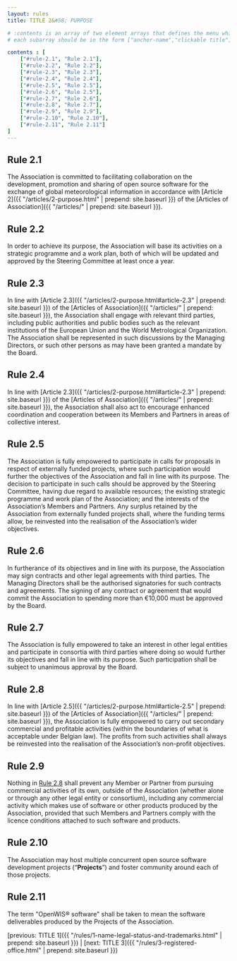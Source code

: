 ```yaml
---
layout: rules
title: TITLE 2&#58; PURPOSE

# :contents is an array of two element arrays that defines the menu which appears in the masthead
# each subarray should be in the form ["anchor-name","clickable title"]

contents : [
    ["#rule-2.1", "Rule 2.1"],
    ["#rule-2.2", "Rule 2.2"],
    ["#rule-2.3", "Rule 2.3"],
    ["#rule-2.4", "Rule 2.4"],
    ["#rule-2.5", "Rule 2.5"],
    ["#rule-2.6", "Rule 2.5"],
    ["#rule-2.7", "Rule 2.6"],
    ["#rule-2.8", "Rule 2.7"],
    ["#rule-2.9", "Rule 2.9"],
    ["#rule-2.10", "Rule 2.10"],
    ["#rule-2.11", "Rule 2.11"]
]
---
```


<h2 id="rule-2.1">Rule 2.1</h2>

The Association is committed to facilitating collaboration on the development, promotion and sharing of open source software for the exchange of global meteorological information in accordance with [Article 2]({{ "/articles/2-purpose.html" | prepend: site.baseurl }}) of the [Articles of Association]({{ "/articles/" | prepend: site.baseurl }}).

<h2 id="rule-2.2">Rule 2.2</h2>

In order to achieve its purpose, the Association will base its activities on a strategic programme and a work plan, both of which will be updated and approved by the Steering Committee at least once a year.

<h2 id="rule-2.3">Rule 2.3</h2>

In line with [Article 2.3]({{ "/articles/2-purpose.html#article-2.3" | prepend: site.baseurl }}) of the [Articles of Association]({{ "/articles/" | prepend: site.baseurl }}), the Association shall engage with relevant third parties, including public authorities and public bodies such as the relevant institutions of the European Union and the World Metrological Organization. The Association shall be represented in such discussions by the Managing Directors, or such other persons as may have been granted a mandate by the Board.

<h2 id="rule-2.4">Rule 2.4</h2>

In line with [Article 2.3]({{ "/articles/2-purpose.html#article-2.3" | prepend: site.baseurl }}) of the [Articles of Association]({{ "/articles/" | prepend: site.baseurl }}), the Association shall also act to encourage enhanced coordination and cooperation between its Members and Partners in areas of collective interest. 

<h2 id="rule-2.5">Rule 2.5</h2>

The Association is fully empowered to participate in calls for proposals in respect of externally funded projects, where such participation would further the objectives of the Association and fall in line with its purpose. The decision to participate in such calls should be approved by the Steering Committee, having due regard to available resources; the existing strategic programme and work plan of the Association; and the interests of the Association’s Members and Partners. Any surplus retained by the Association from externally funded projects shall, where the funding terms allow, be reinvested into the realisation of the Association’s wider objectives.

<h2 id="rule-2.6">Rule 2.6</h2>

In furtherance of its objectives and in line with its purpose, the Association may sign contracts and other legal agreements with third parties. The Managing Directors shall be the authorised signatories for such contracts and agreements. The signing of any contract or agreement that would commit the Association to spending more than €10,000 must be approved by the Board.

<h2 id="rule-2.7">Rule 2.7</h2>

The Association is fully empowered to take an interest in other legal entities and participate in consortia with third parties where doing so would further its objectives and fall in line with its purpose. Such participation shall be subject to unanimous approval by the Board.

<h2 id="rule-2.8">Rule 2.8</h2>

In line with [Article 2.5]({{ "/articles/2-purpose.html#article-2.5" | prepend: site.baseurl }}) of the [Articles of Association]({{ "/articles/" | prepend: site.baseurl }}), the Association is fully empowered to carry out secondary commercial and profitable activities (within the boundaries of what is acceptable under Belgian law). The profits from such activities shall always be reinvested into the realisation of the Association’s non-profit objectives.

<h2 id="rule-2.9">Rule 2.9</h2>

Nothing in [Rule 2.8](#rule-2.8) shall prevent any Member or Partner from pursuing commercial activities of its own, outside of the Association (whether alone or through any other legal entity or consortium), including any commercial activity which makes use of software or other products produced by the Association, provided that such Members and Partners comply with the licence conditions attached to such software and products.

<h2 id="rule-2.10">Rule 2.10</h2>

The Association may host multiple concurrent open source software development projects (“**Projects**”) and foster community around each of those projects.

<h2 id="rule-2.11">Rule 2.11</h2>

The term "OpenWIS&reg; software" shall be taken to mean the software deliverables produced by the Projects of the Association.

[previous: TITLE 1]({{ "/rules/1-name-legal-status-and-trademarks.html" | prepend: site.baseurl }}) \| [next: TITLE 3]({{ "/rules/3-registered-office.html" | prepend: site.baseurl }})
